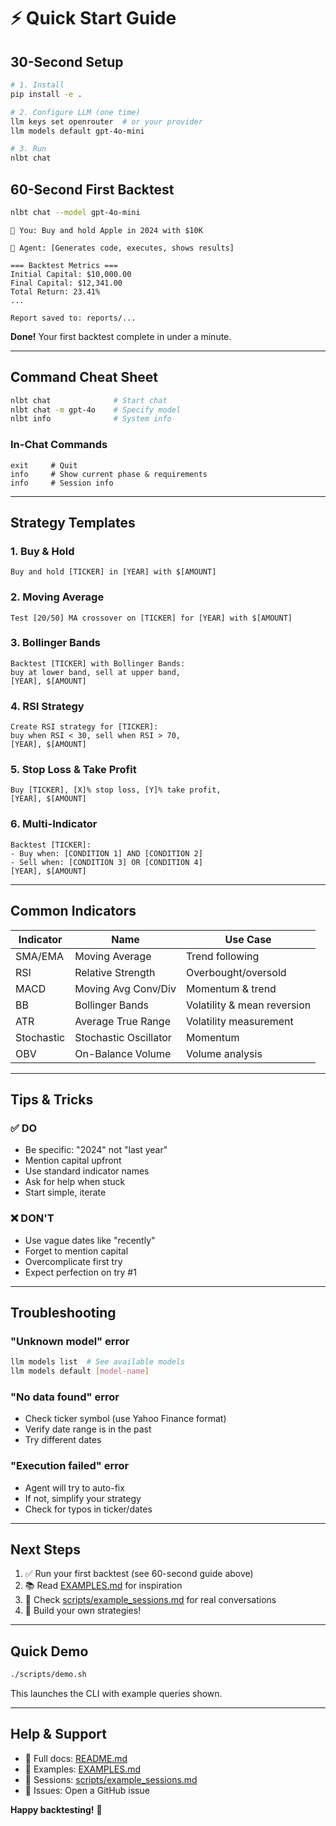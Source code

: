 # ⚡ Quick Start Guide

## 30-Second Setup

```bash
# 1. Install
pip install -e .

# 2. Configure LLM (one time)
llm keys set openrouter  # or your provider
llm models default gpt-4o-mini

# 3. Run
nlbt chat
```

## 60-Second First Backtest

```bash
nlbt chat --model gpt-4o-mini
```

```
💭 You: Buy and hold Apple in 2024 with $10K

🤔 Agent: [Generates code, executes, shows results]

=== Backtest Metrics ===
Initial Capital: $10,000.00
Final Capital: $12,341.00
Total Return: 23.41%
...

Report saved to: reports/...
```

**Done!** Your first backtest complete in under a minute.

---

## Command Cheat Sheet

```bash
nlbt chat              # Start chat
nlbt chat -m gpt-4o    # Specify model
nlbt info              # System info
```

### In-Chat Commands
```
exit     # Quit
info     # Show current phase & requirements
info     # Session info
```

---

## Strategy Templates

### 1. Buy & Hold
```
Buy and hold [TICKER] in [YEAR] with $[AMOUNT]
```

### 2. Moving Average
```
Test [20/50] MA crossover on [TICKER] for [YEAR] with $[AMOUNT]
```

### 3. Bollinger Bands
```
Backtest [TICKER] with Bollinger Bands: 
buy at lower band, sell at upper band, 
[YEAR], $[AMOUNT]
```

### 4. RSI Strategy
```
Create RSI strategy for [TICKER]:
buy when RSI < 30, sell when RSI > 70,
[YEAR], $[AMOUNT]
```

### 5. Stop Loss & Take Profit
```
Buy [TICKER], [X]% stop loss, [Y]% take profit,
[YEAR], $[AMOUNT]
```

### 6. Multi-Indicator
```
Backtest [TICKER]:
- Buy when: [CONDITION 1] AND [CONDITION 2]
- Sell when: [CONDITION 3] OR [CONDITION 4]
[YEAR], $[AMOUNT]
```

---

## Common Indicators

| Indicator | Name | Use Case |
|-----------|------|----------|
| SMA/EMA | Moving Average | Trend following |
| RSI | Relative Strength | Overbought/oversold |
| MACD | Moving Avg Conv/Div | Momentum & trend |
| BB | Bollinger Bands | Volatility & mean reversion |
| ATR | Average True Range | Volatility measurement |
| Stochastic | Stochastic Oscillator | Momentum |
| OBV | On-Balance Volume | Volume analysis |

---

## Tips & Tricks

### ✅ DO
- Be specific: "2024" not "last year"
- Mention capital upfront
- Use standard indicator names
- Ask for help when stuck
- Start simple, iterate

### ❌ DON'T
- Use vague dates like "recently"
- Forget to mention capital
- Overcomplicate first try
- Expect perfection on try #1

---

## Troubleshooting

### "Unknown model" error
```bash
llm models list  # See available models
llm models default [model-name]
```

### "No data found" error
- Check ticker symbol (use Yahoo Finance format)
- Verify date range is in the past
- Try different dates

### "Execution failed" error
- Agent will try to auto-fix
- If not, simplify your strategy
- Check for typos in ticker/dates

---

## Next Steps

1. ✅ Run your first backtest (see 60-second guide above)
2. 📚 Read [EXAMPLES.md](EXAMPLES.md) for inspiration
3. 💬 Check [scripts/example_sessions.md](scripts/example_sessions.md) for real conversations
4. 🚀 Build your own strategies!

---

## Quick Demo

```bash
./scripts/demo.sh
```

This launches the CLI with example queries shown.

---

## Help & Support

- 📖 Full docs: [README.md](README.md)
- 🎯 Examples: [EXAMPLES.md](EXAMPLES.md)
- 💬 Sessions: [scripts/example_sessions.md](scripts/example_sessions.md)
- 🐛 Issues: Open a GitHub issue

**Happy backtesting!** 🚀

